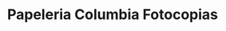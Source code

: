 ---
title: "Papeleria Columbia Fotocopias"
url: /chapinero/papeleria-columbia-fotocopias/
shop: Kopieren
---